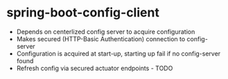 # spring-boot-config-client

- Depends on centerlized config server to acquire configuration<br>
- Makes secured (HTTP-Basic Authentication) connection to config-server <br>
- Configuration is acquired at start-up, starting up fail if no config-server found <br>
- Refresh config via secured actuator endpoints - TODO
